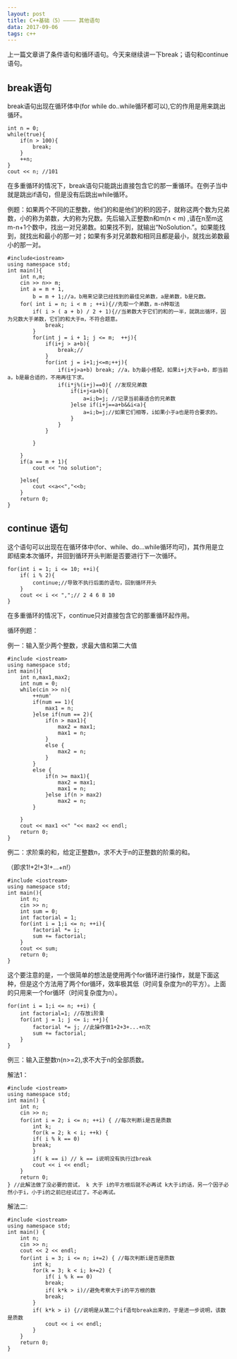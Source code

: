 ```yaml
---
layout: post
title: C++基础（5）———— 其他语句
data: 2017-09-06
tags: c++
---
```


上一篇文章讲了条件语句和循环语句。今天来继续讲一下break；语句和continue语句。

## break语句

break语句出现在循环体中(for while do..while循环都可以),它的作用是用来跳出循环。

	int n = 0;
	while(true){
		if(n > 100){
	 	 	break;
		}
		++n;
	}
	cout << n; //101
	
在多重循环的情况下，break语句只能跳出直接包含它的那一重循环。在例子当中就是跳出if语句，但是没有后跳出while循环。

例题：如果两个不同的正整数，他们的和是他们的积的因子，就称这两个数为兄弟数，小的称为弟数，大的称为兄数。先后输入正整数n和m(n < m) ,请在n至m这m-n+1个数中，找出一对兄弟数。如果找不到，就输出“NoSolution.”。如果能找到，就找出和最小的那一对；如果有多对兄弟数和相同且都是最小，就找出弟数最小的那一对。

	#include<iostream>
	using namespace std;
	int main(){
		int n,m;
		cin >> n>> m;
		int a = m + 1,
			b = m + 1;//a，b用来记录已经找到的最佳兄弟数，a是弟数，b是兄数。
		for( int i = n; i < m ; ++i){//先取一个弟数，m-n种取法
			if( i > ( a + b) / 2 + 1){//当弟数大于它们的和的一半，就跳出循环，因为兄数大于弟数，它们的和大于m，不符合题意。
				break;
			}
			for(int j = i + 1; j <= m;  ++j){
				if(i+j > a+b){
					break;//
				}
				for(int j = i+1;j<=m;++j){
					if(i+j>a+b) break; //a，b为最小搭配，如果i+j大于a+b，即当前a，b是最合适的，不用再往下求。
					if(i*j%(i+j)==0){ //发现兄弟数
						if(i+j<a+b){
							a=i;b=j; //记录当前最适合的兄弟数
						}else if(i+j==a+b&&i<a){
							a=i;b=j;//如果它们相等，i如果小于a也是符合要求的。
						}
					}
				}

			}

		} 
		if(a == m + 1){
			cout << "no solution";

		}else{
			cout <<a<<","<<b;
		}
		return 0;
	}


## continue 语句

这个语句可以出现在在循环体中(for、while、do…while循环均可)，其作用是立即结束本次循环，并回到循环开头判断是否要进行下一次循环。

	for(int i = 1; i <= 10; ++i){
		if( i % 2){
			continue;//导致不执行后面的语句，回到循环开头
		}
		cout << i << ",";// 2 4 6 8 10
	}

在多重循环的情况下，continue只对直接包含它的那重循环起作用。

循环例题：

例一：输入至少两个整数，求最大值和第二大值

	#include <iostream>
	using namespace std;
	int main(){
		int n,max1,max2;
		int num = 0;
		while(cin >> n){
			++num'
			if(num == 1){
				max1 = n;
			}else if(num == 2){
				if(n > max1){
					max2 = max1;
					max1 = n;
				}
				else {
					max2 = n;
				}
			}
			else {
				if(n >= max1){
					max2 = max1;
					max1 = n;
				}else if(n > max2)
					max2 = n;
			}
			
		}
		cout << max1 <<" "<< max2 << endl;
		return 0;
	}

例二：求阶乘的和，给定正整数n，求不大于n的正整数的阶乘的和。

（即求1!+2!+3!+...+n!）

	#include <iostream>
	using namespace std;
	int main(){
		int n;
		cin >> n;
		int sum = 0;
		int factorial = 1;
		for(int i = 1;i <= n; ++i){
			factorial *= i;
			sum += factorial;
		}
		cout << sum;
		return 0;
	}

这个要注意的是，一个很简单的想法是使用两个for循环进行操作，就是下面这种，但是这个方法用了两个for循环，效率极其低（时间复杂度为n的平方）。上面的只用来一个for循环（时间复杂度为n）。
	
	for(int i = 1;i <= n; ++i) {
		int factorial=1; //存放i阶乘
		for(int j = 1; j <= i; ++j){
			factorial *= j; //此操作做1+2+3+...+n次
			sum += factorial;
		}
	}

例三：输入正整数n(n>=2),求不大于n的全部质数。
	
解法1：
	
	#include <iostream>
	using namespace std;
	int main() {
		int n;
		cin >> n;
		for(int i = 2; i <= n; ++i) { //每次判断i是否是质数
			int k;
			for(k = 2; k < i; ++k) {
			if( i % k == 0)
			break;
			}
			if( k == i) // k == i说明没有执行过break
			cout << i << endl;
		}
		return 0;
	} //此解法做了没必要的尝试， k 大于 i的平方根后就不必再试 k大于i的话，另一个因子必然小于i，小于i的之前已经试过了。不必再试。

解法二:

	#include <iostream>
	using namespace std;
	int main() {
		int n;
		cin >> n;
		cout << 2 << endl;
		for(int i = 3; i <= n; i+=2) { //每次判断i是否是质数
			int k;
			for(k = 3; k < i; k+=2) {
				if( i % k == 0)
				break;
				if( k*k > i)//避免考察大于i的平方根的数
				break;
			}
			if( k*k > i) {//说明是从第二个if语句break出来的，于是进一步说明，该数是质数
				cout << i << endl;
			}
		}
		return 0;
	}	

	
	
	
